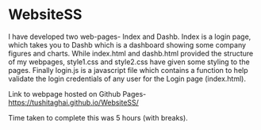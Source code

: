 # WebsiteSS

I have developed two web-pages- Index and Dashb. Index is a login page, which takes you to Dashb which is a dashboard showing some company figures and charts. While index.html and dashb.html provided the structure of my webpages, style1.css and style2.css have given some styling to the pages. Finally login.js is a javascript file which contains a function to help validate the login credentials of any user for the Login page (index.html).

Link to webpage hosted on Github Pages- https://tushitaghai.github.io/WebsiteSS/

Time taken to complete this was 5 hours (with breaks).
